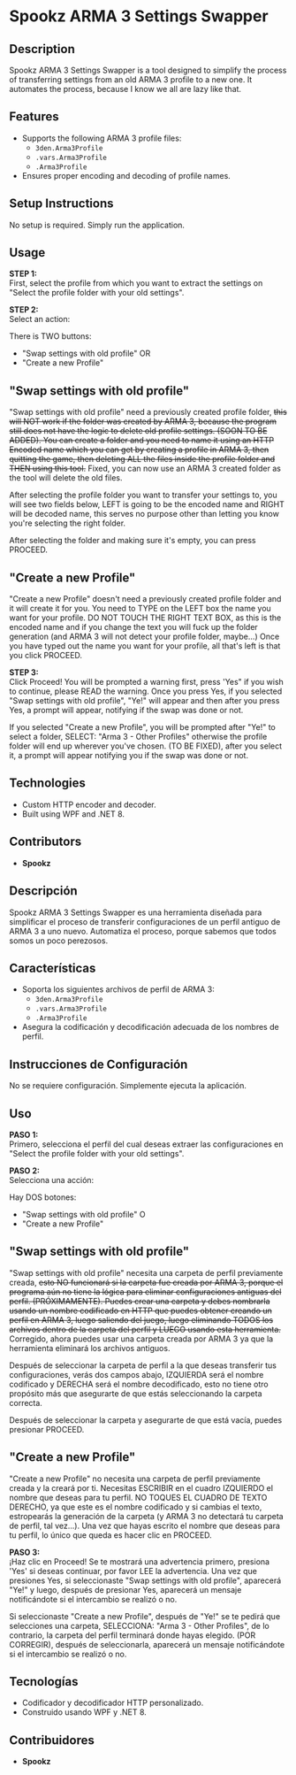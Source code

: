 # Spookz ARMA 3 Settings Swapper

## Description
Spookz ARMA 3 Settings Swapper is a tool designed to simplify the process of transferring settings from an old ARMA 3 profile to a new one. It automates the process, because I know we all are lazy like that.

## Features
- Supports the following ARMA 3 profile files:
  - `3den.Arma3Profile`
  - `.vars.Arma3Profile`
  - `.Arma3Profile`
- Ensures proper encoding and decoding of profile names.

## Setup Instructions
No setup is required. Simply run the application.

## Usage
**STEP 1:**  
First, select the profile from which you want to extract the settings on "Select the profile folder with your old settings".

**STEP 2:**  
Select an action:

There is TWO buttons:

- "Swap settings with old profile"
OR
- "Create a new Profile"

## "Swap settings with old profile"

"Swap settings with old profile" need a previously created profile folder, ~~this will NOT work if the folder was created by ARMA 3, because the program still does not have the logic to delete old profile settings. (SOON TO BE ADDED). You can create a folder and you need to name it using an HTTP Encoded name which you can get by creating a profile in ARMA 3, then quitting the game, then deleting ALL the files inside the profile folder and THEN using this tool.~~ Fixed, you can now use an ARMA 3 created folder as the tool will delete the old files.

After selecting the profile folder you want to transfer your settings to, you will see two fields below, LEFT is going to be the encoded name and RIGHT will be decoded name, this serves no purpose other than letting you know you're selecting the right folder.

After selecting the folder and making sure it's empty, you can press PROCEED.

## "Create a new Profile"

"Create a new Profile" doesn't need a previously created profile folder and it will create it for you. You need to TYPE on the LEFT box the name you want for your profile. DO NOT TOUCH THE RIGHT TEXT BOX, as this is the encoded name and if you change the text you will fuck up the folder generation (and ARMA 3 will not detect your profile folder, maybe...) Once you have typed out the name you want for your profile, all that's left is that you click PROCEED.

**STEP 3:**  
Click Proceed! You will be prompted a warning first, press 'Yes" if you wish to continue, please READ the warning. Once you press Yes, if you selected "Swap settings with old profile", "Ye!" will appear and then after you press Yes, a prompt will appear, notifying if the swap was done or not.

If you selected "Create a new Profile", you will be prompted after "Ye!" to select a folder, SELECT: "Arma 3 - Other Profiles" otherwise the profile folder will end up wherever you've chosen. (TO BE FIXED), after you select it, a prompt will appear notifying you if the swap was done or not.

## Technologies
- Custom HTTP encoder and decoder.
- Built using WPF and .NET 8.

## Contributors
- **Spookz**


## Descripción
Spookz ARMA 3 Settings Swapper es una herramienta diseñada para simplificar el proceso de transferir configuraciones de un perfil antiguo de ARMA 3 a uno nuevo. Automatiza el proceso, porque sabemos que todos somos un poco perezosos.

## Características
- Soporta los siguientes archivos de perfil de ARMA 3:
  - `3den.Arma3Profile`
  - `.vars.Arma3Profile`
  - `.Arma3Profile`
- Asegura la codificación y decodificación adecuada de los nombres de perfil.

## Instrucciones de Configuración
No se requiere configuración. Simplemente ejecuta la aplicación.

## Uso
**PASO 1:**  
Primero, selecciona el perfil del cual deseas extraer las configuraciones en "Select the profile folder with your old settings".

**PASO 2:**  
Selecciona una acción:

Hay DOS botones:

- "Swap settings with old profile"
O
- "Create a new Profile"

## "Swap settings with old profile"

"Swap settings with old profile" necesita una carpeta de perfil previamente creada, ~~esto NO funcionará si la carpeta fue creada por ARMA 3, porque el programa aún no tiene la lógica para eliminar configuraciones antiguas del perfil. (PRÓXIMAMENTE). Puedes crear una carpeta y debes nombrarla usando un nombre codificado en HTTP que puedes obtener creando un perfil en ARMA 3, luego saliendo del juego, luego eliminando TODOS los archivos dentro de la carpeta del perfil y LUEGO usando esta herramienta.~~ Corregido, ahora puedes usar una carpeta creada por ARMA 3 ya que la herramienta eliminará los archivos antiguos.

Después de seleccionar la carpeta de perfil a la que deseas transferir tus configuraciones, verás dos campos abajo, IZQUIERDA será el nombre codificado y DERECHA será el nombre decodificado, esto no tiene otro propósito más que asegurarte de que estás seleccionando la carpeta correcta.

Después de seleccionar la carpeta y asegurarte de que está vacía, puedes presionar PROCEED.

## "Create a new Profile"

"Create a new Profile" no necesita una carpeta de perfil previamente creada y la creará por ti. Necesitas ESCRIBIR en el cuadro IZQUIERDO el nombre que deseas para tu perfil. NO TOQUES EL CUADRO DE TEXTO DERECHO, ya que este es el nombre codificado y si cambias el texto, estropearás la generación de la carpeta (y ARMA 3 no detectará tu carpeta de perfil, tal vez...). Una vez que hayas escrito el nombre que deseas para tu perfil, lo único que queda es hacer clic en PROCEED.

**PASO 3:**  
¡Haz clic en Proceed! Se te mostrará una advertencia primero, presiona 'Yes' si deseas continuar, por favor LEE la advertencia. Una vez que presiones Yes, si seleccionaste "Swap settings with old profile", aparecerá "Ye!" y luego, después de presionar Yes, aparecerá un mensaje notificándote si el intercambio se realizó o no.

Si seleccionaste "Create a new Profile", después de "Ye!" se te pedirá que selecciones una carpeta, SELECCIONA: "Arma 3 - Other Profiles", de lo contrario, la carpeta del perfil terminará donde hayas elegido. (POR CORREGIR), después de seleccionarla, aparecerá un mensaje notificándote si el intercambio se realizó o no.

## Tecnologías
- Codificador y decodificador HTTP personalizado.
- Construido usando WPF y .NET 8.

## Contribuidores
- **Spookz**
